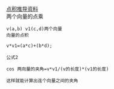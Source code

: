 [点积推导资料](http://clas.sa.ucsb.edu/docs/default-source/alex-resources/dotproductderivation.pdf?sfvrsn=673b2bfb_2)
<br>
两个向量的点乘
```
v(a,b) v1(c,d)两个向量
向量的点积

v*v1=(a*c)+(b*d);

公式2

cos 两向量的夹角=v*v1/(v的长度)*(v1的长度)

这样就能计算出连个向量之间的夹角
```